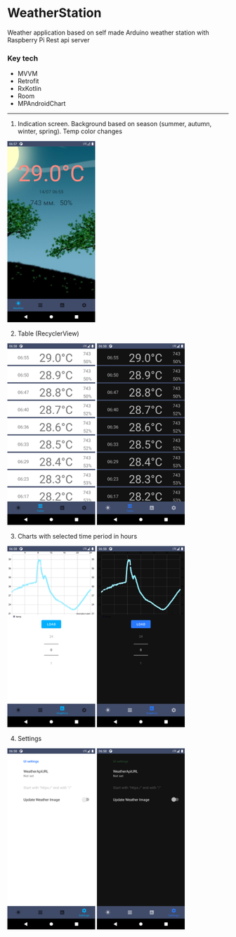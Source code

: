 # WeatherStation

Weather application based on self made Arduino weather station with Raspberry Pi Rest api server

### Key tech
+ MVVM
+ Retrofit
+ RxKotlin
+ Room
+ MPAndroidChart
---
1. Indication screen. Background based on season (summer, autumn, winter, spring). Temp color changes

<img src="Screenshots/Screenshot_1626245870.png" width="200">

2. Table (RecyclerView)

<img src="Screenshots/Screenshot_1626245880.png" width="200">  <img src="Screenshots/Screenshot_1626245916.png" width="200">


3. Charts with selected time period in hours 

<img src="Screenshots/Screenshot_1626245885.png" width="200">  <img src="Screenshots/Screenshot_1626245918.png" width="200">

4. Settings

<img src="Screenshots/Screenshot_1626245890.png" width="200">  <img src="Screenshots/Screenshot_1626245922.png" width="200">
